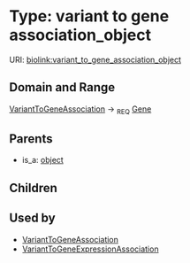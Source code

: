 
# Type: variant to gene association_object




URI: [biolink:variant_to_gene_association_object](https://w3id.org/biolink/vocab/variant_to_gene_association_object)


## Domain and Range

[VariantToGeneAssociation](VariantToGeneAssociation.md) ->  <sub>REQ</sub> [Gene](Gene.md)

## Parents

 *  is_a: [object](object.md)

## Children


## Used by

 * [VariantToGeneAssociation](VariantToGeneAssociation.md)
 * [VariantToGeneExpressionAssociation](VariantToGeneExpressionAssociation.md)

